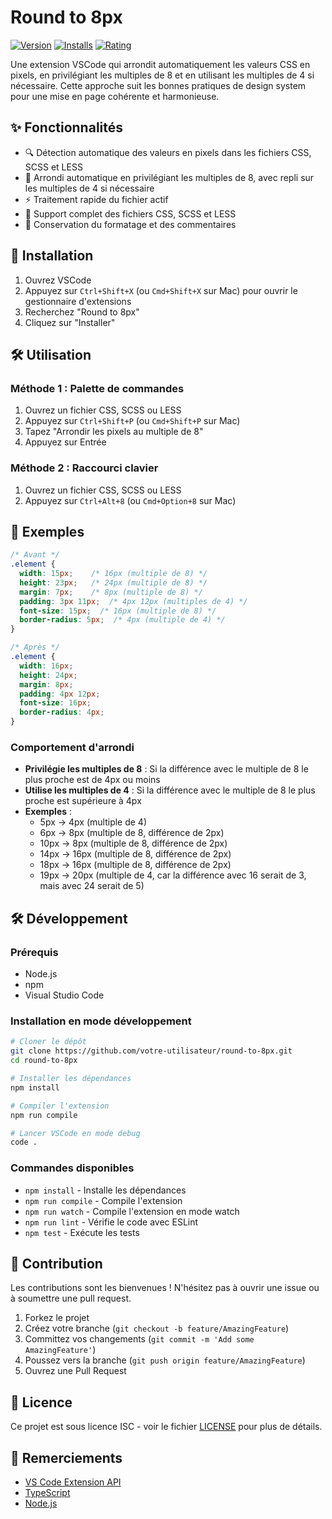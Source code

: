 # Round to 8px

[![Version](https://vsmarketplacebadge.apphb.com/version/round-to-8px.svg)](https://marketplace.visualstudio.com/items?itemName=round-to-8px)
[![Installs](https://vsmarketplacebadge.apphb.com/installs/round-to-8px.svg)](https://marketplace.visualstudio.com/items?itemName=round-to-8px)
[![Rating](https://vsmarketplacebadge.apphb.com/rating/round-to-8px.svg)](https://marketplace.visualstudio.com/items?itemName=round-to-8px)

Une extension VSCode qui arrondit automatiquement les valeurs CSS en pixels, en privilégiant les multiples de 8 et en utilisant les multiples de 4 si nécessaire. Cette approche suit les bonnes pratiques de design system pour une mise en page cohérente et harmonieuse.

## ✨ Fonctionnalités

- 🔍 Détection automatique des valeurs en pixels dans les fichiers CSS, SCSS et LESS
- 🔢 Arrondi automatique en privilégiant les multiples de 8, avec repli sur les multiples de 4 si nécessaire
- ⚡ Traitement rapide du fichier actif
- 🎨 Support complet des fichiers CSS, SCSS et LESS
- 🔄 Conservation du formatage et des commentaires

## 🚀 Installation

1. Ouvrez VSCode
2. Appuyez sur `Ctrl+Shift+X` (ou `Cmd+Shift+X` sur Mac) pour ouvrir le gestionnaire d'extensions
3. Recherchez "Round to 8px"
4. Cliquez sur "Installer"

## 🛠 Utilisation

### Méthode 1 : Palette de commandes
1. Ouvrez un fichier CSS, SCSS ou LESS
2. Appuyez sur `Ctrl+Shift+P` (ou `Cmd+Shift+P` sur Mac)
3. Tapez "Arrondir les pixels au multiple de 8"
4. Appuyez sur Entrée

### Méthode 2 : Raccourci clavier
1. Ouvrez un fichier CSS, SCSS ou LESS
2. Appuyez sur `Ctrl+Alt+8` (ou `Cmd+Option+8` sur Mac)

## 📝 Exemples

```css
/* Avant */
.element {
  width: 15px;    /* 16px (multiple de 8) */
  height: 23px;   /* 24px (multiple de 8) */
  margin: 7px;    /* 8px (multiple de 8) */
  padding: 3px 11px;  /* 4px 12px (multiples de 4) */
  font-size: 15px;  /* 16px (multiple de 8) */
  border-radius: 5px;  /* 4px (multiple de 4) */
}

/* Après */
.element {
  width: 16px;
  height: 24px;
  margin: 8px;
  padding: 4px 12px;
  font-size: 16px;
  border-radius: 4px;
}
```

### Comportement d'arrondi

- **Privilégie les multiples de 8** : Si la différence avec le multiple de 8 le plus proche est de 4px ou moins
- **Utilise les multiples de 4** : Si la différence avec le multiple de 8 le plus proche est supérieure à 4px
- **Exemples** :
  - 5px → 4px (multiple de 4)
  - 6px → 8px (multiple de 8, différence de 2px)
  - 10px → 8px (multiple de 8, différence de 2px)
  - 14px → 16px (multiple de 8, différence de 2px)
  - 18px → 16px (multiple de 8, différence de 2px)
  - 19px → 20px (multiple de 4, car la différence avec 16 serait de 3, mais avec 24 serait de 5)

## 🛠 Développement

### Prérequis
- Node.js
- npm
- Visual Studio Code

### Installation en mode développement

```bash
# Cloner le dépôt
git clone https://github.com/votre-utilisateur/round-to-8px.git
cd round-to-8px

# Installer les dépendances
npm install

# Compiler l'extension
npm run compile

# Lancer VSCode en mode debug
code .
```

### Commandes disponibles

- `npm install` - Installe les dépendances
- `npm run compile` - Compile l'extension
- `npm run watch` - Compile l'extension en mode watch
- `npm run lint` - Vérifie le code avec ESLint
- `npm test` - Exécute les tests

## 🤝 Contribution

Les contributions sont les bienvenues ! N'hésitez pas à ouvrir une issue ou à soumettre une pull request.

1. Forkez le projet
2. Créez votre branche (`git checkout -b feature/AmazingFeature`)
3. Committez vos changements (`git commit -m 'Add some AmazingFeature'`)
4. Poussez vers la branche (`git push origin feature/AmazingFeature`)
5. Ouvrez une Pull Request

## 📄 Licence

Ce projet est sous licence ISC - voir le fichier [LICENSE](LICENSE) pour plus de détails.

## 🙏 Remerciements

- [VS Code Extension API](https://code.visualstudio.com/api)
- [TypeScript](https://www.typescriptlang.org/)
- [Node.js](https://nodejs.org/)
